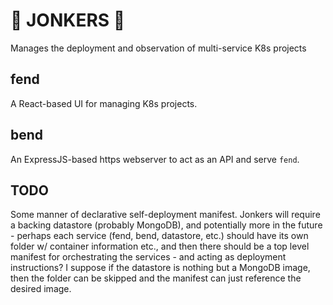# 👹 JONKERS 👹

Manages the deployment and observation of multi-service K8s projects

## fend

A React-based UI for managing K8s projects.

## bend

An ExpressJS-based https webserver to act as an API and serve `fend`.

## TODO

Some manner of declarative self-deployment manifest.
Jonkers will require a backing datastore (probably MongoDB), and potentially
more in the future - perhaps each service (fend, bend, datastore, etc.) should
have its own folder w/ container information etc., and then there should be a top
level manifest for orchestrating the services - and acting as deployment
instructions? I suppose if the datastore is nothing but a MongoDB image, then
the folder can be skipped and the manifest can just reference the desired image.
